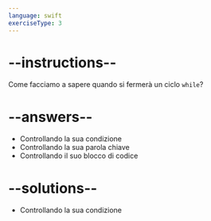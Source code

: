 ```yaml
---
language: swift
exerciseType: 3
---
```


# --instructions--

Come facciamo a sapere quando si fermerà un ciclo `while`?

# --answers--

- Controllando la sua condizione
- Controllando la sua parola chiave
- Controllando il suo blocco di codice

# --solutions--

- Controllando la sua condizione
